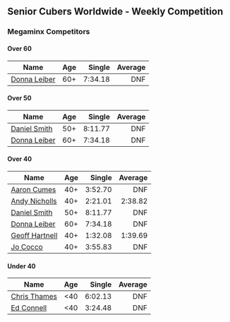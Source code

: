 ## Senior Cubers Worldwide - Weekly Competition
### Megaminx Competitors

#### Over 60

| Name | Age | Single | Average |
| -- | :--: | --: | --: |
| [Donna Leiber](../../persons/donna_leiber/minx.md) | 60+ | 7:34.18 | DNF |

#### Over 50

| Name | Age | Single | Average |
| -- | :--: | --: | --: |
| [Daniel Smith](../../persons/daniel_smith/minx.md) | 50+ | 8:11.77 | DNF |
| [Donna Leiber](../../persons/donna_leiber/minx.md) | 60+ | 7:34.18 | DNF |

#### Over 40

| Name | Age | Single | Average |
| -- | :--: | --: | --: |
| [Aaron Cumes](../../persons/aaron_cumes/minx.md) | 40+ | 3:52.70 | DNF |
| [Andy Nicholls](../../persons/andy_nicholls/minx.md) | 40+ | 2:21.01 | 2:38.82 |
| [Daniel Smith](../../persons/daniel_smith/minx.md) | 50+ | 8:11.77 | DNF |
| [Donna Leiber](../../persons/donna_leiber/minx.md) | 60+ | 7:34.18 | DNF |
| [Geoff Hartnell](../../persons/geoff_hartnell/minx.md) | 40+ | 1:32.08 | 1:39.69 |
| [Jo Cocco](../../persons/jo_cocco/minx.md) | 40+ | 3:55.83 | DNF |

#### Under 40

| Name | Age | Single | Average |
| -- | :--: | --: | --: |
| [Chris Thames](../../persons/chris_thames/minx.md) | <40 | 6:02.13 | DNF |
| [Ed Connell](../../persons/ed_connell/minx.md) | <40 | 3:24.48 | DNF |


<!-- Global site tag (gtag.js) - Google Analytics -->
<script async src="https://www.googletagmanager.com/gtag/js?id=UA-86348435-3"></script>
<script>window.dataLayer = window.dataLayer || []; function gtag() {dataLayer.push(arguments);} gtag('js', new Date()); gtag('config', 'UA-86348435-3');</script>
